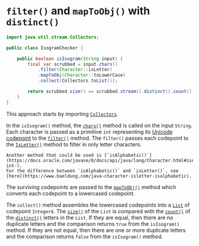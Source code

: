 # `filter()` and `mapToObj()` with `distinct()`

```java
import java.util.stream.Collectors;

public class IsogramChecker {

    public boolean isIsogram(String input) {
        final var scrubbed = input.chars()
            .filter(Character::isLetter)
            .mapToObj(Character::toLowerCase)
            .collect(Collectors.toList());

        return scrubbed.size() == scrubbed.stream().distinct().count();
    }
}
```

This approach starts by importing [`Collectors`][collectors].

In the `isIsogram()` method, the [`chars()`][chars] method is called on the input `String`.
Each character is passed as a primitive `int` representing its [Unicode codepoint][char] to the [`filter()`][filter] method.
The `filter()` passes each codepoint to the [`IsLetter()`][isletter-codepoint] method to filter in only letter characters.

~~~~exercism/note
Another method that could be used is [`isAlphabetic()`](https://docs.oracle.com/javase/8/docs/api/java/lang/Character.html#isAlphabetic-int-).
For the difference between `isAlphabetic()` and `isLetter()`, see [here](https://www.baeldung.com/java-character-isletter-isalphabetic).
~~~~

The surviving codepoints are passed to the [`mapToObj()`][maptoobj] method which converts each codepoint to a lowercased codepoint.

The `collect()` method assembles the lowercased codepoints into a [`List`][list] of codepoint `Integer`s.
The [`size()`][size] of the `List` is compared with the [`count()`][count] of the [`distinct()`][distinct] letters in the `List`.
If they are equal, then there are no duplicate letters and the comparison returns `true` from the `isIsogram()` method.
If they are not equal, then there are one or more duplicate letters and the comparison returns `false` from the `isIsogram()` method.

[collectors]: https://docs.oracle.com/javase/8/docs/api/java/util/stream/Collectors.html
[chars]: https://docs.oracle.com/en/java/javase/11/docs/api/java.base/java/lang/String.html#chars()
[filter]: https://docs.oracle.com/javase/8/docs/api/java/util/stream/IntStream.html#filter-java.util.function.IntPredicate-
[isletter-codepoint]: https://docs.oracle.com/javase/8/docs/api/java/lang/Character.html#isLetter-int-
[maptoobj]: https://docs.oracle.com/javase/8/docs/api/java/util/stream/IntStream.html#mapToObj-java.util.function.IntFunction-
[char]: https://docs.oracle.com/javase/8/docs/api/java/lang/Character.html
[list]: https://docs.oracle.com/javase/8/docs/api/java/util/List.html
[size]: https://docs.oracle.com/javase/8/docs/api/java/util/List.html#size--
[distinct]: https://docs.oracle.com/javase/8/docs/api/java/util/stream/IntStream.html#distinct--
[count]: https://docs.oracle.com/javase/8/docs/api/java/util/stream/IntStream.html#count--
